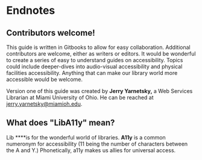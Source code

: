 # Endnotes

## Contributors welcome!

This guide is written in Gitbooks to allow for easy collaboration. Additional contributors are welcome, either as writers or editors. It would be wonderful to create a series of easy to understand guides on accessibility. Topics could include deeper-dives into audio-visual accessibility and physical facilities accessibility. Anything that can make our library world more accessible would be welcome.

Version one of this guide was created by **Jerry Yarnetsky,** a Web Services Librarian at Miami University of Ohio. He can be reached at [jerry.yarnetsky@miamioh.edu](mailto:jerry.yarnetsky@miamioh.edu).

## **What does "LibA11y" mean?** 

Lib ****is for the wonderful world of libraries. **A11y** is a common numeronym for accessibility \(11 being the number of characters between the A and Y.\) Phonetically, a11y makes us allies for universal access.



